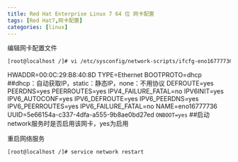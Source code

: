 ```yaml
---
title: Red Hat Enterprise Linux 7 64 位 网卡配置
tags: [Red Hat7,网卡配置]
categories: [linux]
---
```


编辑网卡配置文件
``` bash
[root@localhost /]# vi /etc/sysconfig/network-scripts/ifcfg-eno16777736
```

HWADDR=00:0C:29:B8:40:8D
TYPE=Ethernet
BOOTPROTO=dhcp   ##dhcp：自动获取IP，static：静态IP，none：不用协议
DEFROUTE=yes
PEERDNS=yes
PEERROUTES=yes
IPV4_FAILURE_FATAL=no
IPV6INIT=yes
IPV6_AUTOCONF=yes
IPV6_DEFROUTE=yes
IPV6_PEERDNS=yes
IPV6_PEERROUTES=yes
IPV6_FAILURE_FATAL=no
NAME=eno16777736
UUID=5e66154a-c337-4dfa-a555-9b8ae0bd27ed
`ONBOOT=yes`   ##启动network服务时是否启用该网卡，yes为启用

重启网络服务
``` bash
[root@localhost /]# service network restart
```